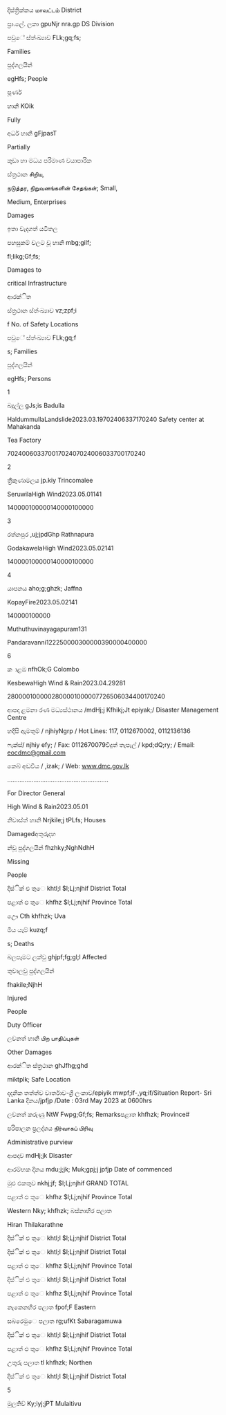 දිස්ත්‍රික්කය மாவட்டம் District

ප්‍රා.ලේ. ලකා gpuNjr nra.gp DS Division

පවුේ ස්ත්‍ංඛ්‍යාව FLk;gq;fs;

Families

පුද්ගලයින්

egHfs; People

පූර්ණ

හානි KOik

Fully

අර්ධ හානි gFjpasT

Partially

කුඩා හා මධය පරිමාණ වයාපාරික

ස්ත්‍රථාන சிறிய,

நடுத்தர, நிறுவனங்களின் சேதங்கள்; Small,

Medium, Enterprises

Damages

ඉතා වැදගත් යටිතල

පහසුකම් වලට වූ හානි mbg;gilf;

fl;likg;Gf;fs;

Damages to

critical Infrastructure

ආරක්ිත

ස්ත්‍රථාන ස්ත්‍ංඛ්‍යාව vz;zpf;i

f No. of Safety Locations

පවුේ ස්ත්‍ංඛ්‍යාව FLk;gq;f

s; Families

පුද්ගලයින්

egHfs; Persons

1

බදුල්ල gJs;is Badulla

HaldummullaLandslide2023.03.19702406337170240 Safety center at Mahakanda

Tea Factory

70240060337001702407024006033700170240

2

ත්‍රීකුණාමලය jp.kiy Trincomalee

SeruwilaHigh Wind2023.05.01141

140000100000140000100000

3

රත්නපුර ,uj;jpdGhp Rathnapura

GodakawelaHigh Wind2023.05.02141

140000100000140000100000

4

යාපනය aho;g;ghzk; Jaffna

KopayFire2023.05.02141

140000100000

Muthuthuvinayagapuram131

Pandaravanni122250000300000390000400000

6

ක ාළඹ nfhOk;G Colombo

KesbewaHigh Wind & Rain2023.04.29281

2800001000002800001000007726506034400170240

ආපදා ළමනා රණ මධ්‍යස්ථානය /mdHj;j Kfhikj;Jt epiyak;/ Disaster Management Centre

හදිසි ඇමතුම් / njhiyNgrp / Hot Lines: 117, 0112670002, 0112136136

ෆැක්ස්/ njhiy efy; / Fax: 0112670079විදුත් තැපැල් / kpd;dQ;ry; / Email: eocdmc@gmail.com

කෙබ් අඩවිය / ,izak; / Web: www.dmc.gov.lk

….......................................................

For Director General

High Wind & Rain2023.05.01

නිවාස්ත්‍ හානි Nrjkile;j tPLfs; Houses

Damagedඅතුරුදහ

න්වූ පුද්ගලයින් fhzhky;NghNdhH

Missing

People

දිස්ික් එ තුෙ khtl;l $l;Lj;njhif District Total

පළාත් ඵ තුෙ khfhz $l;Lj;njhif Province Total

ඌෙ Cth khfhzk; Uva

මිය යෑම් kuzq;f

s; Deaths

බලපෑමට ලක්වු ghjpf;fg;gl;l Affected

තුවාලවු පුද්ගලයින්

fhakile;NjhH

Injured

People

Duty Officer

ලවනත් හානි பிற பாதிப்புகள்

Other Damages

ආරක්ිත ස්ත්‍රථාන ghJfhg;ghd

miktplk; Safe Location

දදනික තත්ත්ව වාර්තාව-ශ්‍රී ලංකාව/epiyik mwpf;if-,yq;if/Situation Report- Sri Lanka දිනය/jpfjp /Date : 03rd May 2023 at 0600hrs

ලවනත් කරුණු NtW Fwpg;Gf;fs; Remarksපළාත khfhzk; Province#

පරිපාලන ප්‍රලද්ශය நிர்வாகப் பிரிவு

Administrative purview

ආපදාව mdHj;jk Disaster

ආරම්භක දිනය mdu;j;jk; Muk;gpj;j jpfjp Date of commenced

මුළු එකතුව nkhj;jf; $l;Lj;njhif GRAND TOTAL

පළාත් ඵ තුෙ khfhz $l;Lj;njhif Province Total

Western Nky; khfhzk; බස්නාහිර පලාත

Hiran Thilakarathne

දිස්ික් එ තුෙ khtl;l $l;Lj;njhif District Total

දිස්ික් එ තුෙ khtl;l $l;Lj;njhif District Total

පළාත් ඵ තුෙ khfhz $l;Lj;njhif Province Total

දිස්ික් එ තුෙ khtl;l $l;Lj;njhif District Total

පළාත් ඵ තුෙ khfhz $l;Lj;njhif Province Total

නැකෙනහිර පලාත fpof;F Eastern

සබරෙමුෙ පලාත rg;ufKt Sabaragamuwa

දිස්ික් එ තුෙ khtl;l $l;Lj;njhif District Total

පළාත් ඵ තුෙ khfhz $l;Lj;njhif Province Total

උතුරු පලාත tl khfhzk; Northen

දිස්ික් එ තුෙ khtl;l $l;Lj;njhif District Total

5

මුලතිව් Ky;iyj;jPT Mulaitivu